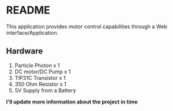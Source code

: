 # README #

This application provides motor control capabilities through a Web interface/Application.

## Hardware
1. Particle Photon x 1
2. DC motor/DC Pump x 1
3. TIP31C Transistor x 1
4. 350 Ohm Resistor x 1
5. 5V Supply from a Battery

**I'll update more information about the project in time**
